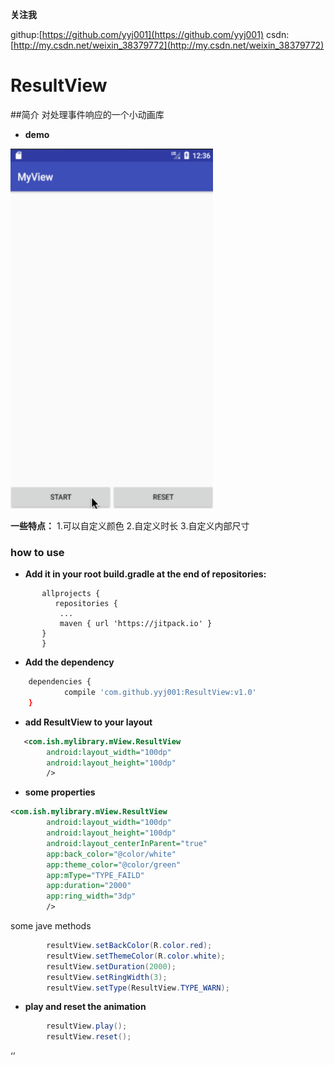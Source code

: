 **关注我**

githup:[https://github.com/yyj001](https://github.com/yyj001)
csdn: [http://my.csdn.net/weixin_38379772](http://my.csdn.net/weixin_38379772)

ResultView
====
##简介
对处理事件响应的一个小动画库

*  **demo**

<img src="image/animation.gif" height="576" width="324" style="margin-left:100"/>

**一些特点：**
1.可以自定义颜色
2.自定义时长
3.自定义内部尺寸

### how to use

 - **Add it in your root build.gradle at the end of repositories:**
 ```
	    allprojects {
		   repositories {
			...
			maven { url 'https://jitpack.io' }
		}
	    }
```
 -  **Add the dependency**
```sh
	dependencies {
	        compile 'com.github.yyj001:ResultView:v1.0'
	}
```

- **add ResultView to your layout**
  
```xml
   <com.ish.mylibrary.mView.ResultView
        android:layout_width="100dp"
        android:layout_height="100dp"
        />
```
- **some properties**
```xml
<com.ish.mylibrary.mView.ResultView
        android:layout_width="100dp"
        android:layout_height="100dp"
        android:layout_centerInParent="true"
        app:back_color="@color/white"
        app:theme_color="@color/green"
        app:mType="TYPE_FAILD"
        app:duration="2000"
        app:ring_width="3dp"
        />
```
some jave methods
```java
        resultView.setBackColor(R.color.red);
        resultView.setThemeColor(R.color.white);
        resultView.setDuration(2000);
        resultView.setRingWidth(3);
        resultView.setType(ResultView.TYPE_WARN);
```
- **play and reset the animation**
```java
        resultView.play();
        resultView.reset();
```

‘’

